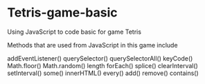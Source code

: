 # Tetris-game-basic
Using JavaScript to code basic for game Tetris 

Methods that are used from JavaScript in this game include 

addEventListener()
querySelector()
querySelectorAll()
keyCode()
Math.floor()
Math.random()
length
forEach()
splice()
clearInterval()
setInterval()
some()
innerHTML()
every()
add()
remove()
contains()


